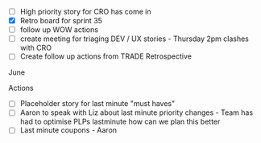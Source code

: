 - [ ] High priority story for CRO has come in
- [x] Retro board for sprint 35
- [ ] follow up WOW actions
- [ ] create meeting for triaging DEV / UX stories - Thursday 2pm clashes with CRO
- [ ] Create follow up actions from TRADE Retrospective

June

Actions

- [ ] Placeholder story for last minute "must haves"
- [ ] Aaron to speak with Liz about last minute priority changes - Team has had to optimise PLPs lastminute how can we plan this better 
- [ ] Last minute coupons - Aaron